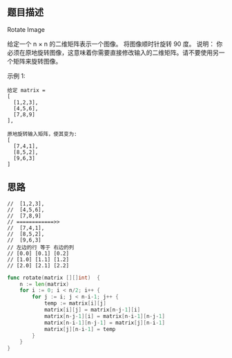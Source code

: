 ## 题目描述
Rotate Image

给定一个 n × n 的二维矩阵表示一个图像。
将图像顺时针旋转 90 度。
说明：
你必须在原地旋转图像，这意味着你需要直接修改输入的二维矩阵。请不要使用另一个矩阵来旋转图像。

示例 1:
```
给定 matrix = 
[
  [1,2,3],
  [4,5,6],
  [7,8,9]
],

原地旋转输入矩阵，使其变为:
[
  [7,4,1],
  [8,5,2],
  [9,6,3]
]
```

## 思路
```
//	[1,2,3],
//	[4,5,6],
//	[7,8,9]
// ============>>
//	[7,4,1],
//	[8,5,2],
//	[9,6,3]
// 左边的行 等于 右边的列
// [0.0] [0.1] [0.2]
// [1.0] [1.1] [1.2]
// [2.0] [2.1] [2.2]
```

```go
func rotate(matrix [][]int)  {
	n := len(matrix)
	for i := 0; i < n/2; i++ {
		for j := i; j < n-i-1; j++ {
			temp := matrix[i][j]
			matrix[i][j] = matrix[n-j-1][i]
			matrix[n-j-1][i] = matrix[n-i-1][n-j-1]
			matrix[n-i-1][n-j-1] = matrix[j][n-i-1]
			matrix[j][n-i-1] = temp
		}
	}
}
```